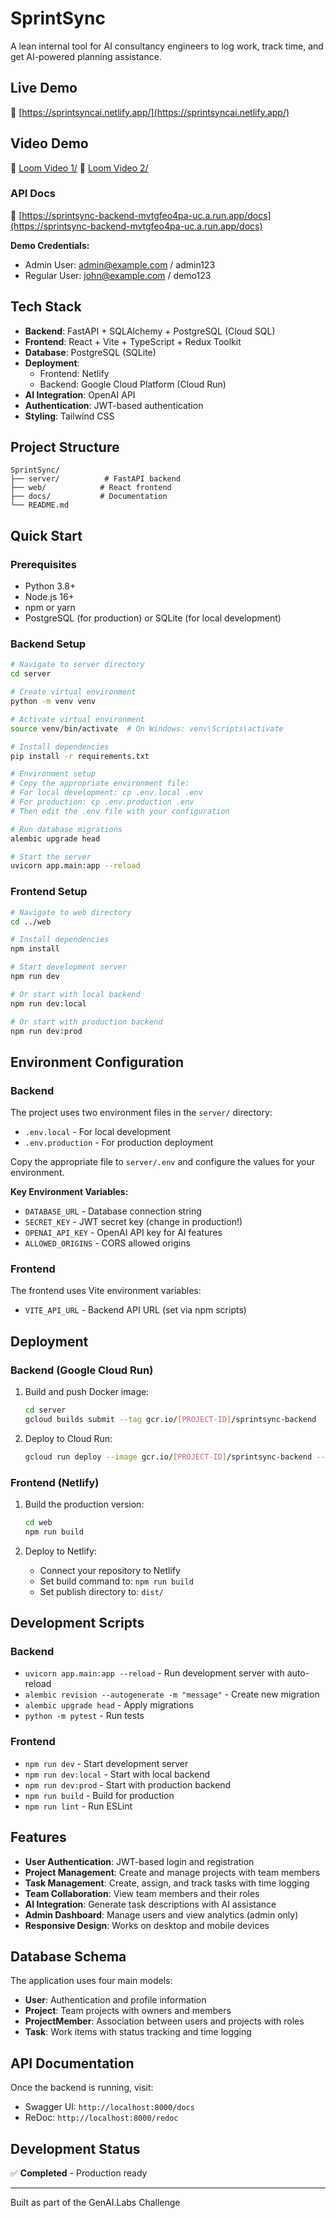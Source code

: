 # SprintSync

A lean internal tool for AI consultancy engineers to log work, track time, and get AI-powered planning assistance.

## Live Demo

🔗 [https://sprintsyncai.netlify.app/](https://sprintsyncai.netlify.app/)


## Video Demo

🔗 [Loom Video 1/](https://www.loom.com/share/4e0c8371640446e985c9aa06c1546726?sid=8616e123-523d-4bb7-848d-06848416f2f3)
🔗 [Loom Video 2/](https://www.loom.com/share/4af5201b49a94d7098aca848386012df?sid=185359c8-2f42-49b8-bb08-b54f47232276)


### API Docs
 🔗 [https://sprintsync-backend-mvtgfeo4pa-uc.a.run.app/docs](https://sprintsync-backend-mvtgfeo4pa-uc.a.run.app/docs)

**Demo Credentials:**
- Admin User: admin@example.com / admin123
- Regular User: john@example.com / demo123

## Tech Stack

- **Backend**: FastAPI + SQLAlchemy + PostgreSQL (Cloud SQL)
- **Frontend**: React + Vite + TypeScript + Redux Toolkit
- **Database**: PostgreSQL (SQLite)
- **Deployment**: 
  - Frontend: Netlify
  - Backend: Google Cloud Platform (Cloud Run)
- **AI Integration**: OpenAI API
- **Authentication**: JWT-based authentication
- **Styling**: Tailwind CSS

## Project Structure

```
SprintSync/
├── server/          # FastAPI backend
├── web/            # React frontend
├── docs/           # Documentation
└── README.md
```

## Quick Start

### Prerequisites

- Python 3.8+
- Node.js 16+
- npm or yarn
- PostgreSQL (for production) or SQLite (for local development)

### Backend Setup

```bash
# Navigate to server directory
cd server

# Create virtual environment
python -m venv venv

# Activate virtual environment
source venv/bin/activate  # On Windows: venv\Scripts\activate

# Install dependencies
pip install -r requirements.txt

# Environment setup
# Copy the appropriate environment file:
# For local development: cp .env.local .env
# For production: cp .env.production .env
# Then edit the .env file with your configuration

# Run database migrations
alembic upgrade head

# Start the server
uvicorn app.main:app --reload
```

### Frontend Setup

```bash
# Navigate to web directory
cd ../web

# Install dependencies
npm install

# Start development server
npm run dev

# Or start with local backend
npm run dev:local

# Or start with production backend
npm run dev:prod
```

## Environment Configuration

### Backend

The project uses two environment files in the `server/` directory:
- `.env.local` - For local development
- `.env.production` - For production deployment

Copy the appropriate file to `server/.env` and configure the values for your environment.

**Key Environment Variables:**
- `DATABASE_URL` - Database connection string
- `SECRET_KEY` - JWT secret key (change in production!)
- `OPENAI_API_KEY` - OpenAI API key for AI features
- `ALLOWED_ORIGINS` - CORS allowed origins

### Frontend

The frontend uses Vite environment variables:
- `VITE_API_URL` - Backend API URL (set via npm scripts)

## Deployment

### Backend (Google Cloud Run)

1. Build and push Docker image:
   ```bash
   cd server
   gcloud builds submit --tag gcr.io/[PROJECT-ID]/sprintsync-backend
   ```

2. Deploy to Cloud Run:
   ```bash
   gcloud run deploy --image gcr.io/[PROJECT-ID]/sprintsync-backend --platform managed
   ```

### Frontend (Netlify)

1. Build the production version:
   ```bash
   cd web
   npm run build
   ```

2. Deploy to Netlify:
   - Connect your repository to Netlify
   - Set build command to: `npm run build`
   - Set publish directory to: `dist/`

## Development Scripts

### Backend

- `uvicorn app.main:app --reload` - Run development server with auto-reload
- `alembic revision --autogenerate -m "message"` - Create new migration
- `alembic upgrade head` - Apply migrations
- `python -m pytest` - Run tests

### Frontend

- `npm run dev` - Start development server
- `npm run dev:local` - Start with local backend
- `npm run dev:prod` - Start with production backend
- `npm run build` - Build for production
- `npm run lint` - Run ESLint

## Features

- **User Authentication**: JWT-based login and registration
- **Project Management**: Create and manage projects with team members
- **Task Management**: Create, assign, and track tasks with time logging
- **Team Collaboration**: View team members and their roles
- **AI Integration**: Generate task descriptions with AI assistance
- **Admin Dashboard**: Manage users and view analytics (admin only)
- **Responsive Design**: Works on desktop and mobile devices

## Database Schema

The application uses four main models:
- **User**: Authentication and profile information
- **Project**: Team projects with owners and members
- **ProjectMember**: Association between users and projects with roles
- **Task**: Work items with status tracking and time logging

## API Documentation

Once the backend is running, visit:
- Swagger UI: `http://localhost:8000/docs`
- ReDoc: `http://localhost:8000/redoc`

## Development Status

✅ **Completed** - Production ready

---

Built as part of the GenAI.Labs Challenge
